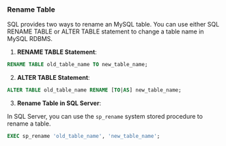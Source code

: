 ### Rename Table

SQL provides two ways to rename an MySQL table. You can use either SQL RENAME TABLE or ALTER TABLE statement to change a table name in MySQL RDBMS.

1. **RENAME TABLE Statement**:

```sql
RENAME TABLE old_table_name TO new_table_name;
```

2. **ALTER TABLE Statement**:

```sql
ALTER TABLE old_table_name RENAME [TO|AS] new_table_name;
```

3. **Rename Table in SQL Server**:

In SQL Server, you can use the `sp_rename` system stored procedure to rename a table.

```sql
EXEC sp_rename 'old_table_name', 'new_table_name';
```